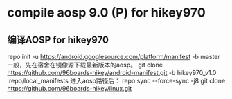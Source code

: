 compile aosp 9.0 (P) for hikey970
=====
编译AOSP for hikey970
-----
repo init -u https://android.googlesource.com/platform/manifest -b master
一般，先在宿舍在镜像源下载最新版本的aosp。 
git clone https://github.com/96boards-hikey/android-manifest.git -b hikey970_v1.0 .repo/local_manifests
进入aosp路径后：
repo sync --force-sync -j8
git clone https://github.com/96boards-hikey/linux.git
